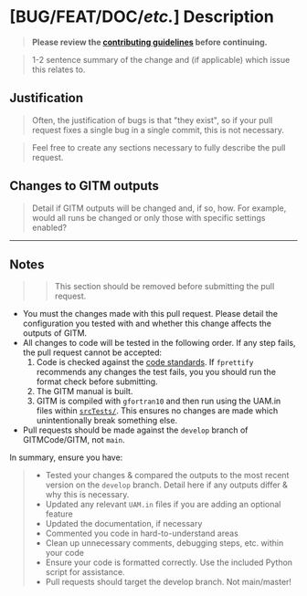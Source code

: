 # [BUG/FEAT/DOC/*etc.*] **Description**

> **Please review the [contributing guidelines](.github/CONTRIBUTING.md) before continuing.**

> 1-2 sentence summary of the change and (if applicable) which issue this relates to.

## Justification

> Often, the justification of bugs is that "they exist", so if your pull request fixes a single bug in a single commit, this is not necessary.

> Feel free to create any sections necessary to fully describe the pull request.

## Changes to GITM outputs

> Detail if GITM outputs will be changed and, if so, how. For example, would all runs be changed or only those with specific settings enabled?

---

## Notes

>> This section should be removed before submitting the pull request.

- You must the changes made with this pull request. Please detail the configuration you tested with and whether this change affects the outputs of GITM.
- All changes to code will be tested in the following order. If any step fails, the pull request cannot be accepted:
    1. Code is checked against the [code standards](CONTRIBUTING.md#formatting-code). If `fprettify` recommends any changes the test fails, you you should run the format check before submitting.
    2. The GITM manual is built.
    3. GITM is compiled with `gfortran10` and then run using the UAM.in files within [`srcTests/`](../srcTests/). This ensures no changes are made which unintentionally break something else.
- Pull requests should be made against the `develop` branch of GITMCode/GITM, not `main`.

In summary, ensure you have:

> - Tested your changes & compared the outputs to the most recent version on the `develop` branch. Detail here if any outputs differ & why this is necessary.
> - Updated any relevant `UAM.in` files if you are adding an optional feature
> - Updated the documentation, if necessary
> - Commented you code in hard-to-understand areas
> - Clean up unnecessary comments, debugging steps, etc. within your code
> - Ensure your code is formatted correctly. Use the included Python script for assistance.
> - Pull requests should target the develop branch. Not main/master!

